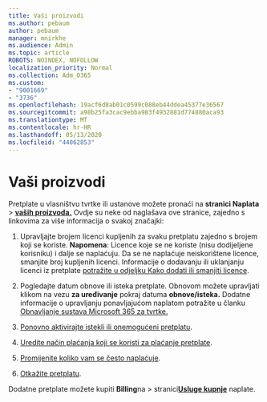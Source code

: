 ```yaml
---
title: Vaši proizvodi
ms.author: pebaum
author: pebaum
manager: mnirkhe
ms.audience: Admin
ms.topic: article
ROBOTS: NOINDEX, NOFOLLOW
localization_priority: Normal
ms.collection: Adm_O365
ms.custom:
- "9001669"
- "3736"
ms.openlocfilehash: 19acf6d8ab01c0599c088eb44ddea45377e36567
ms.sourcegitcommit: a98b25fa3cac9ebba983f4932881d774880aca93
ms.translationtype: MT
ms.contentlocale: hr-HR
ms.lasthandoff: 05/13/2020
ms.locfileid: "44062853"
---
```

# <a name="your-products"></a>Vaši proizvodi

Pretplate u vlasništvu tvrtke ili ustanove možete pronaći na **stranici Naplata**  >  **[vaših proizvoda.](https://go.microsoft.com/fwlink/p/?linkid=842054)** Ovdje su neke od naglašava ove stranice, zajedno s linkovima za više informacija o svakoj značajki:

1. Upravljajte brojem licenci kupljenih za svaku pretplatu zajedno s brojem koji se koriste.  **Napomena**: Licence koje se ne koriste (nisu dodijeljene korisniku) i dalje se naplaćuju.  Da se ne naplaćuje neiskorištene licence, smanjite broj kupljenih licenci. Informacije o dodavanju ili uklanjanju licenci iz pretplate [potražite u odjeljku Kako dodati ili smanjiti licence](https://docs.microsoft.com/alchemyinsights/how-to-add-or-reduce-licenses).

2. Pogledajte datum obnove ili isteka pretplate.  Obnovom možete upravljati klikom na vezu **za uređivanje** pokraj datuma **obnove/isteka.**  Dodatne informacije o upravljanju ponavljajućom naplatom potražite u članku [Obnavljanje sustava Microsoft 365 za tvrtke.](https://go.microsoft.com/fwlink/?linkid=2119216)

3. [Ponovno aktivirajte istekli ili onemogućeni pretplatu](https://go.microsoft.com/fwlink/?linkid=2117519).

4. [Uredite način plaćanja koji se koristi za plaćanje pretplate](https://go.microsoft.com/fwlink/?linkid=2117167).

5. [Promijenite koliko vam se često naplaćuje](https://go.microsoft.com/fwlink/?linkid=2119112).

6. [Otkažite pretplatu](https://go.microsoft.com/fwlink/?linkid=2119113).

Dodatne pretplate možete kupiti **Billing**na  >  stranici[**Usluge kupnje**](https://go.microsoft.com/fwlink/p/?linkid=868433) naplate.
